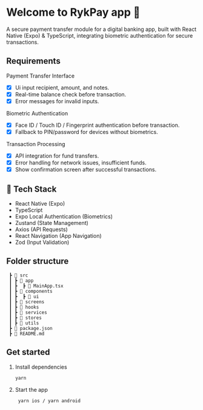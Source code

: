 # Welcome to RykPay app 👋

A secure payment transfer module for a digital banking app, built with React Native (Expo) & TypeScript, integrating biometric authentication for secure transactions.

## Requirements

Payment Transfer Interface

- [x] Ui input recipient, amount, and notes.
- [x] Real-time balance check before transaction.
- [x] Error messages for invalid inputs.

Biometric Authentication

- [x] Face ID / Touch ID / Fingerprint authentication before transaction.
- [x] Fallback to PIN/password for devices without biometrics.

Transaction Processing

- [x] API integration for fund transfers.
- [x] Error handling for network issues, insufficient funds.
- [x] Show confirmation screen after successful transactions.

## 🚀 Tech Stack

- React Native (Expo)
- TypeScript
- Expo Local Authentication (Biometrics)
- Zustand (State Management)
- Axios (API Requests)
- React Navigation (App Navigation)
- Zod (Input Validation)

## Folder structure

```📦 RykPay
 ┣ 📂 src
 ┃ ┣ 📂 app
 ┃ ┣  ┣ 📂 MainApp.tsx
 ┃ ┣ 📂 components
 ┃ ┣  ┣ 📂 ui
 ┃ ┣ 📂 screens
 ┃ ┣ 📂 hooks
 ┃ ┣ 📂 services
 ┃ ┣ 📂 stores
 ┃ ┣ 📂 utils
 ┣ 📜 package.json
 ┣ 📜 README.md
```

## Get started

1. Install dependencies

   ```bash
   yarn
   ```

2. Start the app

   ```bash
    yarn ios / yarn android
   ```

